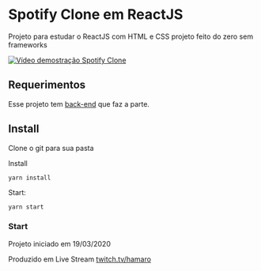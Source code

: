 # Spotify Clone em ReactJS
Projeto para estudar o ReactJS com HTML e CSS projeto feito do zero sem frameworks

[![Vídeo demostração Spotify Clone](http://img.youtube.com/vi/LnjUTe6SzVM/0.jpg)](http://www.youtube.com/watch?v=LnjUTe6SzVM "Vídeo demostração Spotify Clone")

## Requerimentos
Esse projeto tem [back-end](https://github.com/leandroaphermes/b2music-spotify-reactjs-backend) que faz a parte.


## Install
Clone o git para sua pasta

Install
```
yarn install
```

Start:
```
yarn start
```

### Start
Projeto iniciado em 19/03/2020

Produzido em Live Stream [twitch.tv/hamaro](https://twitch.tv/hamaro)